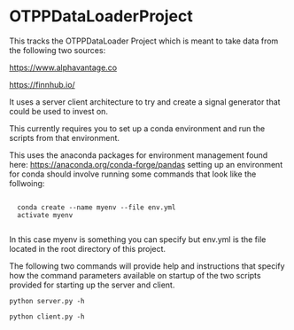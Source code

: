# OTPPDataLoaderProject
This tracks the OTPPDataLoader Project which is meant to take data from the following two sources:

https://www.alphavantage.co

https://finnhub.io/

It uses a server client architecture to try and create a signal generator that could be used to invest on.

This currently requires you to set up a conda environment and run the scripts from that environment.

This uses the anaconda packages for environment management found here: https://anaconda.org/conda-forge/pandas
setting up an environment for conda should involve running some commands that look like the follwoing:

<code>
  conda create --name myenv --file env.yml
  activate myenv
 </code>

In this case myenv is something you can specify but env.yml is the file located in the root directory of this project. 

The following two commands will provide help and instructions that specify how the command parameters available on startup of the two scripts provided for starting up the server and client.

<code>python server.py -h </code>

<code>python client.py -h </code>

